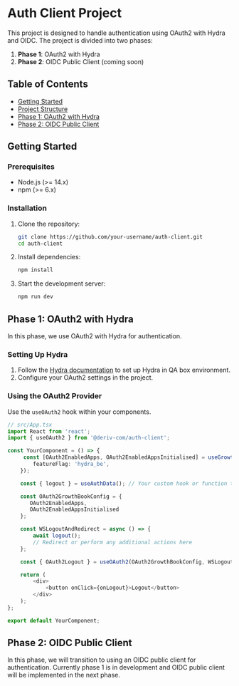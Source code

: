 # Auth Client Project

This project is designed to handle authentication using OAuth2 with Hydra and OIDC. The project is divided into two phases:

1. **Phase 1**: OAuth2 with Hydra
2. **Phase 2**: OIDC Public Client (coming soon)

## Table of Contents

-   [Getting Started](#getting-started)
-   [Project Structure](#project-structure)
-   [Phase 1: OAuth2 with Hydra](#phase-1-oauth2-with-hydra)
-   [Phase 2: OIDC Public Client](#phase-2-oidc-public-client)

## Getting Started

### Prerequisites

-   Node.js (>= 14.x)
-   npm (>= 6.x)

### Installation

1. Clone the repository:

    ```sh
    git clone https://github.com/your-username/auth-client.git
    cd auth-client
    ```

2. Install dependencies:

    ```sh
    npm install
    ```

3. Start the development server:
    ```sh
    npm run dev
    ```

## Phase 1: OAuth2 with Hydra

In this phase, we use OAuth2 with Hydra for authentication.

### Setting Up Hydra

1. Follow the [Hydra documentation](https://service-auth.deriv.team/resources/hydra-qa-setup/) to set up Hydra in QA box environment.
2. Configure your OAuth2 settings in the project.

### Using the OAuth2 Provider

Use the `useOAuth2` hook within your components.

```typescript
// src/App.tsx
import React from 'react';
import { useOAuth2 } from '@deriv-com/auth-client';

const YourComponent = () => {
     const [OAuth2EnabledApps, OAuth2EnabledAppsInitialised] = useGrowthbookGetFeatureValue<hydraBEApps>({
        featureFlag: 'hydra_be',
    });

    const { logout } = useAuthData(); // Your custom hook or function to handle logout

    const OAuth2GrowthBookConfig = {
       OAuth2EnabledApps,
       OAuth2EnabledAppsInitialised
    };

    const WSLogoutAndRedirect = async () => {
        await logout();
        // Redirect or perform any additional actions here
    };

    const { OAuth2Logout } = useOAuth2(OAuth2GrowthBookConfig, WSLogoutAndRedirect);

    return (
        <div>
            <button onClick={onLogout}>Logout</button>
        </div>
    );
};

export default YourComponent;

```

## Phase 2: OIDC Public Client

In this phase, we will transition to using an OIDC public client for authentication. Currently phase 1 is in development and OIDC public client will be implemented in the next phase.
